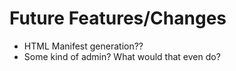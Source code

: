 # Future Features/Changes
- HTML Manifest generation??
- Some kind of admin? What would that even do?